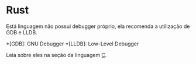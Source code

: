 # Rust

Está linguagem não possui debugger próprio, ela recomenda a utilização de GDB e LLDB.  

*[GDB]: GNU Debugger
*[LLDB]: Low-Level Debugger

Leia sobre eles na seção da linguagem [C](/tools/debug/c.md).